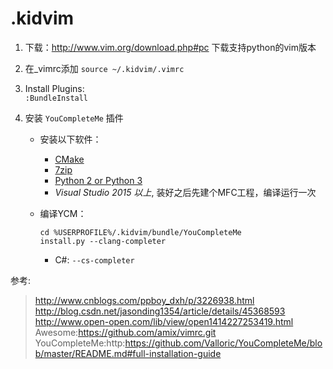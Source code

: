 # .kidvim
1. 下载：http://www.vim.org/download.php#pc
	下载支持python的vim版本

2. 在_vimrc添加 `source ~/.kidvim/.vimrc`  

3. Install Plugins:   
`:BundleInstall`   

4. 安装 `YouCompleteMe` 插件   
	* 安装以下软件：
		* [CMake](https://cmake.org/download/) 
		* [7zip](http://www.7-zip.org/download.html)   
		* [Python 2 or Python 3](https://www.python.org/downloads/windows/)
		* *Visual Studio 2015 以上*, 装好之后先建个MFC工程，编译运行一次
	* 编译YCM：
		```
		cd %USERPROFILE%/.kidvim/bundle/YouCompleteMe
		install.py --clang-completer
		```

		* C#: `--cs-completer`







参考:
> http://www.cnblogs.com/ppboy_dxh/p/3226938.html
> http://blog.csdn.net/jasonding1354/article/details/45368593   
> http://www.open-open.com/lib/view/open1414227253419.html   
> Awesome:https://github.com/amix/vimrc.git   
> YouCompleteMe:http:https://github.com/Valloric/YouCompleteMe/blob/master/README.md#full-installation-guide
